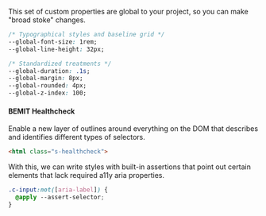 This set of custom properties are global to your project, so you can make "broad stoke" changes.

```css
/* Typographical styles and baseline grid */
--global-font-size: 1rem;
--global-line-height: 32px;

/* Standardized treatments */
--global-duration: .1s;
--global-margin: 8px;
--global-rounded: 4px;
--global-z-index: 100;
```

#### BEMIT Healthcheck

Enable a new layer of outlines around everything on the DOM that describes and identifies different types of selectors.

```html
<html class="s-healthcheck">
```


With this, we can write styles with built-in assertions that point out certain elements that lack required a11y aria properties.

```css
.c-input:not([aria-label]) {
  @apply --assert-selector;
}
```
